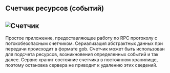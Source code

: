 ## Счетчик ресурсов (событий)

![Счетчик](https://img.icons8.com/plasticine/2x/counter.png)
----
Простое приложение, предоставляющее работу по RPC протоколу с потокобезопасным счетчиком.
Сериализация абстрактных данных при передачи происходит в формате gob.
Счетчик может быть использован для подсчета ресурсов, возникновения определенных событий и так далее.
Сервис хранит состояние счетчика в постоянном хранилище, поэтому остановка сервера не приводит к удалению этих сведений.
